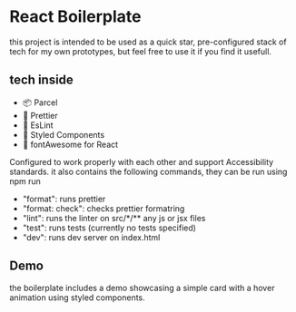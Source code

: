 # React Boilerplate

this project is intended to be used as a quick star, pre-configured stack of tech for my own prototypes, but feel free to use it if you find it usefull. 

## tech inside
* 📦 Parcel 
* 🌺 Prettier 
* 📝 EsLint 
* 💅 Styled Components 
* 🐉 fontAwesome for React 

Configured to work properly with each other and support Accessibility standards. 
it also contains the following commands, they can be run using npm run <command>
* "format": runs prettier
* "format: check": checks prettier formatring
* "lint": runs the linter on src/*/** any js or jsx files
* "test": runs tests (currently no tests specified)
* "dev": runs dev server on index.html

## Demo 

the boilerplate includes a demo showcasing a simple card with a hover animation using styled components. 

